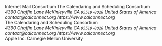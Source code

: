<reference anchor='vCard21'>
  <front>
    <title>vCard - The Electronic Business Card Version 2.1</title>
    <author>
      <organization>Internet Mail Consortium</organization>
    </author>
    <date month='09' year='1996'/>
  </front>
</reference>

<reference anchor='CALCONNECT-VCARD' target='http://calconnect.org/about/technical-committees/vcard-technical-committee'>
  <front>
    <title>CalConnect VCARD Technical Committee</title>
    <author>
      <organization>The Calendaring and Scheduling Consortium</organization>
      <address>
        <postal>
         <street>4390 Chaffin Lane</street>
         <city>McKinleyville</city>
         <region>CA</region>
         <code>95519-8028</code>
         <country>United States of America</country>
        </postal>
        <email>contact@calconnect.org</email>
        <uri>https://www.calconnect.org</uri>
      </address>
    </author>
    <date month='May' year='2017'/>
  </front>
</reference>

<reference anchor='CALCONNECT-CALENDAR' target='http://calconnect.org/about/technical-committees/calendar-technical-committee'>
  <front>
    <title>CalConnect Calendar Technical Committee</title>
    <author>
      <organization>The Calendaring and Scheduling Consortium</organization>
      <address>
        <postal>
         <street>4390 Chaffin Lane</street>
         <city>McKinleyville</city>
         <region>CA</region>
         <code>95519-8028</code>
         <country>United States of America</country>
        </postal>
        <email>contact@calconnect.org</email>
        <uri>https://www.calconnect.org</uri>
      </address>
    </author>
    <date month='May' year='2017'/>
  </front>
</reference>

<reference anchor='VPATCH'>
  <front>
    <title>The iCalendar VPATCH Component (draft)</title>
    <author initials="C." surname="Daboo" fullname="Cyrus Daboo">
      <organization>Apple Inc.</organization>
    </author>
    <author initials="K." surname="Murchison" fullname="Ken Murchison">
      <organization>Carnegie Mellon University</organization>
    </author>
    <date day='28' month='October' year='2016'/>
  </front>
</reference>

